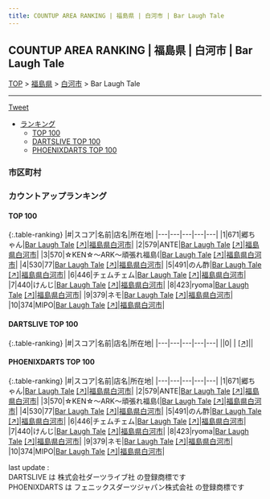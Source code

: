 ```yaml
---
title: COUNTUP AREA RANKING | 福島県 | 白河市 | Bar Laugh Tale
---
```

## COUNTUP AREA RANKING | 福島県 | 白河市 | Bar Laugh Tale

[TOP](/darts/rank/) > [福島県](/darts/rank/福島県/) > [白河市](/darts/rank/福島県/白河市/) > Bar Laugh Tale

___

<a href="https://twitter.com/share?ref_src=twsrc%5Etfw" data-text="COUNTUP AREA RANKING | 福島県白河市Bar Laugh Tale" class="twitter-share-button" data-hashtags="DARTSLIVE,PHOENIXDARTS,darts,ダーツ" data-show-count="false">Tweet</a>

* [ランキング](#カウントアップランキング)
    * [TOP 100](#top-100)
    * [DARTSLIVE TOP 100](#dartslive-top-100)
    * [PHOENIXDARTS TOP 100](#phoenixdarts-top-100)

### 市区町村

<ul>

</ul>

### カウントアップランキング

#### TOP 100



{:.table-ranking}
|#|スコア|名前|店名|所在地|
|---|---|---|---|---|
|1|671|<span class="rank-name-pd">郷ちゃん</span>|<a href="/darts/rank/shops/89337.html">Bar Laugh Tale</a> <a href="https://vs.phoenixdarts.com/jp/shop/shopDetailInfo/s_89337?s_seq=89337">[↗]</a>|<a href="/darts/rank/福島県/白河市">福島県白河市</a>|
|2|579|<span class="rank-name-pd">ANTE</span>|<a href="/darts/rank/shops/89337.html">Bar Laugh Tale</a> <a href="https://vs.phoenixdarts.com/jp/shop/shopDetailInfo/s_89337?s_seq=89337">[↗]</a>|<a href="/darts/rank/福島県/白河市">福島県白河市</a>|
|3|570|<span class="rank-name-pd">☆KEN☆～ARK～頑張れ福島(</span>|<a href="/darts/rank/shops/89337.html">Bar Laugh Tale</a> <a href="https://vs.phoenixdarts.com/jp/shop/shopDetailInfo/s_89337?s_seq=89337">[↗]</a>|<a href="/darts/rank/福島県/白河市">福島県白河市</a>|
|4|530|<span class="rank-name-pd">77</span>|<a href="/darts/rank/shops/89337.html">Bar Laugh Tale</a> <a href="https://vs.phoenixdarts.com/jp/shop/shopDetailInfo/s_89337?s_seq=89337">[↗]</a>|<a href="/darts/rank/福島県/白河市">福島県白河市</a>|
|5|491|<span class="rank-name-pd">のん酢</span>|<a href="/darts/rank/shops/89337.html">Bar Laugh Tale</a> <a href="https://vs.phoenixdarts.com/jp/shop/shopDetailInfo/s_89337?s_seq=89337">[↗]</a>|<a href="/darts/rank/福島県/白河市">福島県白河市</a>|
|6|446|<span class="rank-name-pd">チェムチェム</span>|<a href="/darts/rank/shops/89337.html">Bar Laugh Tale</a> <a href="https://vs.phoenixdarts.com/jp/shop/shopDetailInfo/s_89337?s_seq=89337">[↗]</a>|<a href="/darts/rank/福島県/白河市">福島県白河市</a>|
|7|440|<span class="rank-name-pd">けんじ</span>|<a href="/darts/rank/shops/89337.html">Bar Laugh Tale</a> <a href="https://vs.phoenixdarts.com/jp/shop/shopDetailInfo/s_89337?s_seq=89337">[↗]</a>|<a href="/darts/rank/福島県/白河市">福島県白河市</a>|
|8|423|<span class="rank-name-pd">ryoma</span>|<a href="/darts/rank/shops/89337.html">Bar Laugh Tale</a> <a href="https://vs.phoenixdarts.com/jp/shop/shopDetailInfo/s_89337?s_seq=89337">[↗]</a>|<a href="/darts/rank/福島県/白河市">福島県白河市</a>|
|9|379|<span class="rank-name-pd">ネモ</span>|<a href="/darts/rank/shops/89337.html">Bar Laugh Tale</a> <a href="https://vs.phoenixdarts.com/jp/shop/shopDetailInfo/s_89337?s_seq=89337">[↗]</a>|<a href="/darts/rank/福島県/白河市">福島県白河市</a>|
|10|374|<span class="rank-name-pd">MIPO</span>|<a href="/darts/rank/shops/89337.html">Bar Laugh Tale</a> <a href="https://vs.phoenixdarts.com/jp/shop/shopDetailInfo/s_89337?s_seq=89337">[↗]</a>|<a href="/darts/rank/福島県/白河市">福島県白河市</a>|


#### DARTSLIVE TOP 100



{:.table-ranking}
|#|スコア|名前|店名|所在地|
|---|---|---|---|---|
||0|<span class="rank-name-dl"> </span>|<a href="/darts/rank/shops/.html"></a> <a href="">[↗]</a>|<a href="/darts/rank//"></a>|


#### PHOENIXDARTS TOP 100



{:.table-ranking}
|#|スコア|名前|店名|所在地|
|---|---|---|---|---|
|1|671|<span class="rank-name-pd">郷ちゃん</span>|<a href="/darts/rank/shops/89337.html">Bar Laugh Tale</a> <a href="https://vs.phoenixdarts.com/jp/shop/shopDetailInfo/s_89337?s_seq=89337">[↗]</a>|<a href="/darts/rank/福島県/白河市">福島県白河市</a>|
|2|579|<span class="rank-name-pd">ANTE</span>|<a href="/darts/rank/shops/89337.html">Bar Laugh Tale</a> <a href="https://vs.phoenixdarts.com/jp/shop/shopDetailInfo/s_89337?s_seq=89337">[↗]</a>|<a href="/darts/rank/福島県/白河市">福島県白河市</a>|
|3|570|<span class="rank-name-pd">☆KEN☆～ARK～頑張れ福島(</span>|<a href="/darts/rank/shops/89337.html">Bar Laugh Tale</a> <a href="https://vs.phoenixdarts.com/jp/shop/shopDetailInfo/s_89337?s_seq=89337">[↗]</a>|<a href="/darts/rank/福島県/白河市">福島県白河市</a>|
|4|530|<span class="rank-name-pd">77</span>|<a href="/darts/rank/shops/89337.html">Bar Laugh Tale</a> <a href="https://vs.phoenixdarts.com/jp/shop/shopDetailInfo/s_89337?s_seq=89337">[↗]</a>|<a href="/darts/rank/福島県/白河市">福島県白河市</a>|
|5|491|<span class="rank-name-pd">のん酢</span>|<a href="/darts/rank/shops/89337.html">Bar Laugh Tale</a> <a href="https://vs.phoenixdarts.com/jp/shop/shopDetailInfo/s_89337?s_seq=89337">[↗]</a>|<a href="/darts/rank/福島県/白河市">福島県白河市</a>|
|6|446|<span class="rank-name-pd">チェムチェム</span>|<a href="/darts/rank/shops/89337.html">Bar Laugh Tale</a> <a href="https://vs.phoenixdarts.com/jp/shop/shopDetailInfo/s_89337?s_seq=89337">[↗]</a>|<a href="/darts/rank/福島県/白河市">福島県白河市</a>|
|7|440|<span class="rank-name-pd">けんじ</span>|<a href="/darts/rank/shops/89337.html">Bar Laugh Tale</a> <a href="https://vs.phoenixdarts.com/jp/shop/shopDetailInfo/s_89337?s_seq=89337">[↗]</a>|<a href="/darts/rank/福島県/白河市">福島県白河市</a>|
|8|423|<span class="rank-name-pd">ryoma</span>|<a href="/darts/rank/shops/89337.html">Bar Laugh Tale</a> <a href="https://vs.phoenixdarts.com/jp/shop/shopDetailInfo/s_89337?s_seq=89337">[↗]</a>|<a href="/darts/rank/福島県/白河市">福島県白河市</a>|
|9|379|<span class="rank-name-pd">ネモ</span>|<a href="/darts/rank/shops/89337.html">Bar Laugh Tale</a> <a href="https://vs.phoenixdarts.com/jp/shop/shopDetailInfo/s_89337?s_seq=89337">[↗]</a>|<a href="/darts/rank/福島県/白河市">福島県白河市</a>|
|10|374|<span class="rank-name-pd">MIPO</span>|<a href="/darts/rank/shops/89337.html">Bar Laugh Tale</a> <a href="https://vs.phoenixdarts.com/jp/shop/shopDetailInfo/s_89337?s_seq=89337">[↗]</a>|<a href="/darts/rank/福島県/白河市">福島県白河市</a>|


<div class="footer border-top border-gray-light mt-5 pt-3 text-right text-gray">
    last update : <span style="font-weight: italic" id="foot_last_modified"></span><br />
    DARTSLIVE は 株式会社ダーツライブ社 の登録商標です<br />
    PHOENIXDARTS は フェニックスダーツジャパン株式会社 の登録商標です<br />
</div>

<script src="https://cdnjs.cloudflare.com/ajax/libs/jquery.tablesorter/2.31.3/js/jquery.tablesorter.min.js" integrity="sha512-qzgd5cYSZcosqpzpn7zF2ZId8f/8CHmFKZ8j7mU4OUXTNRd5g+ZHBPsgKEwoqxCtdQvExE5LprwwPAgoicguNg==" crossorigin="anonymous" referrerpolicy="no-referrer"></script>
<link rel="stylesheet" href="https://cdnjs.cloudflare.com/ajax/libs/jquery.tablesorter/2.31.3/css/theme.default.min.css" integrity="sha512-wghhOJkjQX0Lh3NSWvNKeZ0ZpNn+SPVXX1Qyc9OCaogADktxrBiBdKGDoqVUOyhStvMBmJQ8ZdMHiR3wuEq8+w==" crossorigin="anonymous" referrerpolicy="no-referrer" />
<script>
$(function() {
    $(".table-ranking").tablesorter({sortList:[[0, 0]]});
    $("#foot_last_modified").text(formatDate(new Date(document.lastModified), 'yyyy-MM-dd HH:mm:ss'));
});
</script>

<script async src="https://platform.twitter.com/widgets.js" charset="utf-8"></script>